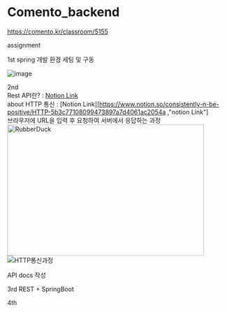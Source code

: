 # Comento_backend

https://comento.kr/classroom/5155

assignment

1st 
spring 개발 환경 세팅 및 구동

![image](https://user-images.githubusercontent.com/95724704/205059448-03e22dfb-2b22-4461-9f36-d16845dbc902.png)   


2nd    
Rest API란? : [Notion Link](https://www.notion.so/consistently-n-be-positive/REST-API-RESTful-API-abcefe6bd6044d3f9c83cd1e040099b7, "Notion Link")   
about HTTP 통신 : [Notion Link][https://www.notion.so/consistently-n-be-positive/HTTP-5b3c77108099473897a7d4061ac2054a ,"notion Link"]   
브라우저에 URL을 입력 후 요청하여 서버에서 응답하는 과정   
<img src="/path/to/img.jpg" width="450px" height="300px" title="px(픽셀) 크기 설정" alt="RubberDuck"></img><br/>
![HTTP통신과정](https://user-images.githubusercontent.com/95724704/211257812-18d6e30e-4998-4cef-ab09-4db440b4599a.png)


API docs 작성


3rd
REST + SpringBoot

4th
